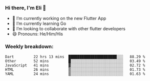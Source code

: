 ### Hi there, I'm Eli 👋
- 🔭 I’m currently working on the new Flutter App
- 🌱 I’m currently learning Go
- 🦄 I’m looking to collaborate with other flutter developers
- 😄 Pronouns: He/Him/His

### Weekly breakdown:
<!--START_SECTION:waka-->
```text
Dart         22 hrs 13 mins  ██████████████████████░░░   88.29 % 
Other        52 mins         █░░░░░░░░░░░░░░░░░░░░░░░░   03.49 % 
JavaScript   41 mins         ▓░░░░░░░░░░░░░░░░░░░░░░░░   02.72 % 
HTML         26 mins         ▒░░░░░░░░░░░░░░░░░░░░░░░░   01.73 % 
YAML         24 mins         ▒░░░░░░░░░░░░░░░░░░░░░░░░   01.63 % 
```
<!--END_SECTION:waka-->
